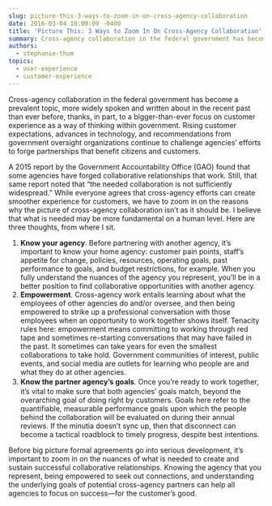 ```yaml
---
slug: picture-this-3-ways-to-zoom-in-on-cross-agency-collaboration
date: 2016-03-04 10:00:09 -0400
title: 'Picture This: 3 Ways to Zoom In On Cross-Agency Collaboration'
summary: Cross-agency collaboration in the federal government has become a prevalent topic, more widely spoken and written about in the recent past than ever before, thanks, in part, to a bigger-than-ever focus on customer experience as a way of thinking within government. Rising customer expectations, advances in technology, and recommendations from government oversight organizations continue to
authors:
  - stephanie-thum
topics:
  - user-experience
  - customer-experience
---
```


Cross-agency collaboration in the federal government has become a prevalent topic, more widely spoken and written about in the recent past than ever before, thanks, in part, to a bigger-than-ever focus on customer experience as a way of thinking within government. Rising customer expectations, advances in technology, and recommendations from government oversight organizations continue to challenge agencies’ efforts to forge partnerships that benefit citizens and customers.

A 2015 report by the Government Accountability Office (GAO) found that some agencies have forged collaborative relationships that work. Still, that same report noted that &#8220;the needed collaboration is not sufficiently widespread.&#8221; While everyone agrees that cross-agency efforts can create smoother experience for customers, we have to zoom in on the reasons why the picture of cross-agency collaboration isn’t as it should be. I believe that what is needed may be more fundamental on a human level. Here are three thoughts, from where I sit.

  1. **Know your agency**. Before partnering with another agency, it&#8217;s important to know your home agency: customer pain points, staff’s appetite for change, policies, resources, operating goals, past performance to goals, and budget restrictions, for example. When you fully understand the nuances of the agency you represent, you&#8217;ll be in a better position to find collaborative opportunities with another agency.
  2. **Empowerment**. Cross-agency work entails learning about what the employees of other agencies do and/or oversee, and then being empowered to strike up a professional conversation with those employees when an opportunity to work together shows itself. Tenacity rules here: empowerment means committing to working through red tape and sometimes re-starting conversations that may have failed in the past. It sometimes can take years for even the smallest collaborations to take hold. Government communities of interest, public events, and social media are outlets for learning who people are and what they do at other agencies.
  3. <span style="line-height: 1.5"><strong>Know the partner agency&#8217;s goals</strong>. Once you&#8217;re ready to work together, it&#8217;s vital to make sure that both agencies&#8217; goals match, beyond the overarching goal of doing right by customers. Goals here refer to the quantifiable, measurable performance goals upon which the people behind the collaboration will be evaluated on during their annual reviews. If the minutia doesn&#8217;t sync up, then that disconnect can become a tactical roadblock to timely progress, despite best intentions.</span>

Before big picture formal agreements go into serious development, it’s important to zoom in on the nuances of what is needed to create and sustain successful collaborative relationships. Knowing the agency that you represent, being empowered to seek out connections, and understanding the underlying goals of potential cross-agency partners can help all agencies to focus on success—for the customer’s good.
